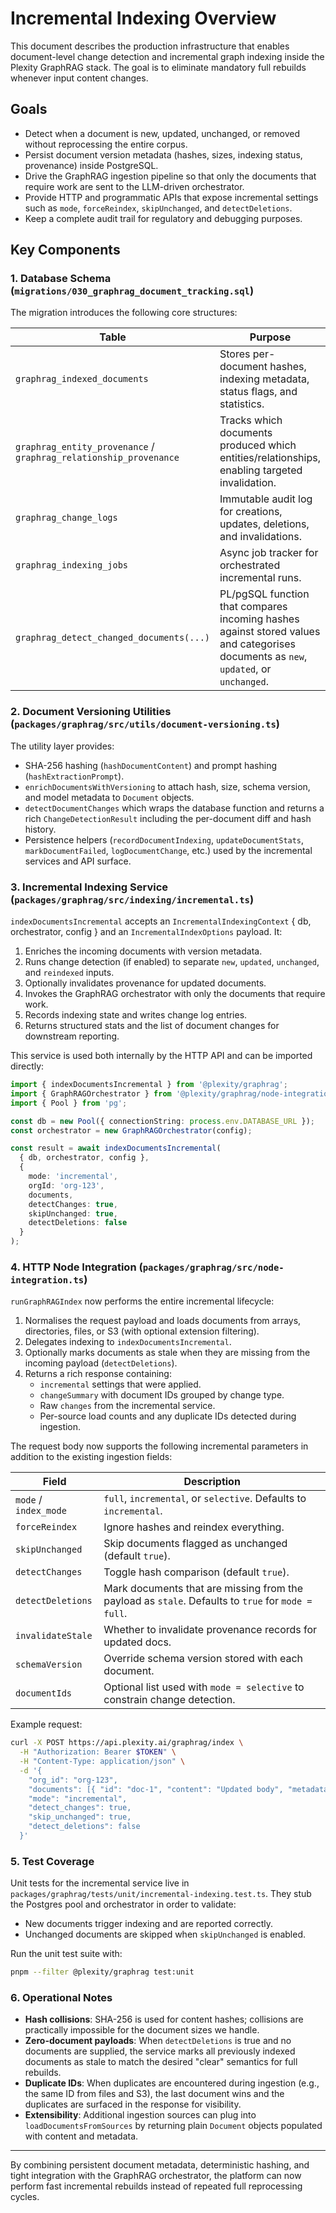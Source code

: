 # Incremental Indexing Overview

This document describes the production infrastructure that enables document-level change detection and incremental graph indexing inside the Plexity GraphRAG stack. The goal is to eliminate mandatory full rebuilds whenever input content changes.

## Goals

- Detect when a document is new, updated, unchanged, or removed without reprocessing the entire corpus.
- Persist document version metadata (hashes, sizes, indexing status, provenance) inside PostgreSQL.
- Drive the GraphRAG ingestion pipeline so that only the documents that require work are sent to the LLM-driven orchestrator.
- Provide HTTP and programmatic APIs that expose incremental settings such as `mode`, `forceReindex`, `skipUnchanged`, and `detectDeletions`.
- Keep a complete audit trail for regulatory and debugging purposes.

## Key Components

### 1. Database Schema (`migrations/030_graphrag_document_tracking.sql`)

The migration introduces the following core structures:

| Table | Purpose |
| ----- | ------- |
| `graphrag_indexed_documents` | Stores per-document hashes, indexing metadata, status flags, and statistics. |
| `graphrag_entity_provenance` / `graphrag_relationship_provenance` | Tracks which documents produced which entities/relationships, enabling targeted invalidation. |
| `graphrag_change_logs` | Immutable audit log for creations, updates, deletions, and invalidations. |
| `graphrag_indexing_jobs` | Async job tracker for orchestrated incremental runs. |
| `graphrag_detect_changed_documents(...)` | PL/pgSQL function that compares incoming hashes against stored values and categorises documents as `new`, `updated`, or `unchanged`. |

### 2. Document Versioning Utilities (`packages/graphrag/src/utils/document-versioning.ts`)

The utility layer provides:

- SHA-256 hashing (`hashDocumentContent`) and prompt hashing (`hashExtractionPrompt`).
- `enrichDocumentsWithVersioning` to attach hash, size, schema version, and model metadata to `Document` objects.
- `detectDocumentChanges` which wraps the database function and returns a rich `ChangeDetectionResult` including the per-document diff and hash history.
- Persistence helpers (`recordDocumentIndexing`, `updateDocumentStats`, `markDocumentFailed`, `logDocumentChange`, etc.) used by the incremental services and API surface.

### 3. Incremental Indexing Service (`packages/graphrag/src/indexing/incremental.ts`)

`indexDocumentsIncremental` accepts an `IncrementalIndexingContext` { db, orchestrator, config } and an `IncrementalIndexOptions` payload. It:

1. Enriches the incoming documents with version metadata.
2. Runs change detection (if enabled) to separate `new`, `updated`, `unchanged`, and `reindexed` inputs.
3. Optionally invalidates provenance for updated documents.
4. Invokes the GraphRAG orchestrator with only the documents that require work.
5. Records indexing state and writes change log entries.
6. Returns structured stats and the list of document changes for downstream reporting.

This service is used both internally by the HTTP API and can be imported directly:

```ts
import { indexDocumentsIncremental } from '@plexity/graphrag';
import { GraphRAGOrchestrator } from '@plexity/graphrag/node-integration';
import { Pool } from 'pg';

const db = new Pool({ connectionString: process.env.DATABASE_URL });
const orchestrator = new GraphRAGOrchestrator(config);

const result = await indexDocumentsIncremental(
  { db, orchestrator, config },
  {
    mode: 'incremental',
    orgId: 'org-123',
    documents,
    detectChanges: true,
    skipUnchanged: true,
    detectDeletions: false
  }
);
```

### 4. HTTP Node Integration (`packages/graphrag/src/node-integration.ts`)

`runGraphRAGIndex` now performs the entire incremental lifecycle:

1. Normalises the request payload and loads documents from arrays, directories, files, or S3 (with optional extension filtering).
2. Delegates indexing to `indexDocumentsIncremental`.
3. Optionally marks documents as stale when they are missing from the incoming payload (`detectDeletions`).
4. Returns a rich response containing:
   - `incremental` settings that were applied.
   - `changeSummary` with document IDs grouped by change type.
   - Raw `changes` from the incremental service.
   - Per-source load counts and any duplicate IDs detected during ingestion.

The request body now supports the following incremental parameters in addition to the existing ingestion fields:

| Field | Description |
| ----- | ----------- |
| `mode` / `index_mode` | `full`, `incremental`, or `selective`. Defaults to `incremental`. |
| `forceReindex` | Ignore hashes and reindex everything. |
| `skipUnchanged` | Skip documents flagged as unchanged (default `true`). |
| `detectChanges` | Toggle hash comparison (default `true`). |
| `detectDeletions` | Mark documents that are missing from the payload as `stale`. Defaults to `true` for `mode = full`. |
| `invalidateStale` | Whether to invalidate provenance records for updated docs. |
| `schemaVersion` | Override schema version stored with each document. |
| `documentIds` | Optional list used with `mode = selective` to constrain change detection. |

Example request:

```bash
curl -X POST https://api.plexity.ai/graphrag/index \
  -H "Authorization: Bearer $TOKEN" \
  -H "Content-Type: application/json" \
  -d '{
    "org_id": "org-123",
    "documents": [{ "id": "doc-1", "content": "Updated body", "metadata": {"source": "crm"} }],
    "mode": "incremental",
    "detect_changes": true,
    "skip_unchanged": true,
    "detect_deletions": false
  }'
```

### 5. Test Coverage

Unit tests for the incremental service live in `packages/graphrag/tests/unit/incremental-indexing.test.ts`. They stub the Postgres pool and orchestrator in order to validate:

- New documents trigger indexing and are reported correctly.
- Unchanged documents are skipped when `skipUnchanged` is enabled.

Run the unit test suite with:

```bash
pnpm --filter @plexity/graphrag test:unit
```

### 6. Operational Notes

- **Hash collisions**: SHA-256 is used for content hashes; collisions are practically impossible for the document sizes we handle.
- **Zero-document payloads**: When `detectDeletions` is true and no documents are supplied, the service marks all previously indexed documents as stale to match the desired "clear" semantics for full rebuilds.
- **Duplicate IDs**: When duplicates are encountered during ingestion (e.g., the same ID from files and S3), the last document wins and the duplicates are surfaced in the response for visibility.
- **Extensibility**: Additional ingestion sources can plug into `loadDocumentsFromSources` by returning plain `Document` objects populated with content and metadata.

---

By combining persistent document metadata, deterministic hashing, and tight integration with the GraphRAG orchestrator, the platform can now perform fast incremental rebuilds instead of repeated full reprocessing cycles.
